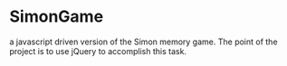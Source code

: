 # SimonGame
a javascript driven version of the Simon memory game.  The point of the project is to use jQuery to accomplish this task.
